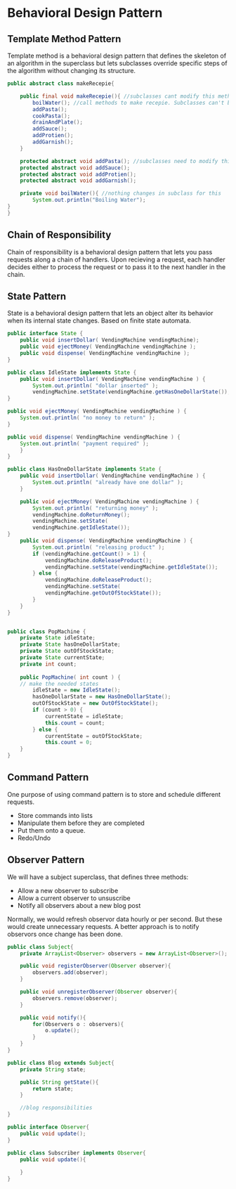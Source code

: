 # Behavioral Design Pattern

## Template Method Pattern

Template method is a behavioral design pattern that defines the skeleton of an algorithm in
the superclass but lets subclasses override specific steps of the algorithm without changing
its structure.

```java
public abstract class makeRecepie{

    public final void makeRecepie(){ //subclasses cant modify this method
        boilWater(); //call methods to make recepie. Subclasses can't break this sequence
        addPasta();
        cookPasta();
        drainAndPlate();
        addSauce();
        addProtien();
        addGarnish();
    }

    protected abstract void addPasta(); //subclasses need to modify this accordingly
    protected abstract void addSauce();
    protected abstract void addProtien();
    protected abstract void addGarnish();

    private void boilWater(){ //nothing changes in subclass for this
        System.out.println("Boiling Water");
}
}

```

## Chain of Responsibility

Chain of responsibility is a behavioral design pattern that lets you pass requests along a chain of handlers.
Upon recieving a request, each handler decides either to process the request or to pass it to the next handler
in the chain.

## State Pattern

State is a behavioral design pattern that lets an object alter its behavior when its internal state changes.
Based on finite state automata.

```java
public interface State {
    public void insertDollar( VendingMachine vendingMachine);
    public void ejectMoney( VendingMachine vendingMachine );
    public void dispense( VendingMachine vendingMachine );
}

public class IdleState implements State {
    public void insertDollar( VendingMachine vendingMachine ) {
        System.out.println( "dollar inserted" );
        vendingMachine.setState(vendingMachine.getHasOneDollarState());
}

public void ejectMoney( VendingMachine vendingMachine ) {
    System.out.println( "no money to return" );
}

public void dispense( VendingMachine vendingMachine ) {
    System.out.println( "payment required" );
    }
}

public class HasOneDollarState implements State {
    public void insertDollar( VendingMachine vendingMachine ) {
        System.out.println( "already have one dollar" );
    }

    public void ejectMoney( VendingMachine vendingMachine ) {
        System.out.println( "returning money" );
        vendingMachine.doReturnMoney();
        vendingMachine.setState(
        vendingMachine.getIdleState());
}
    public void dispense( VendingMachine vendingMachine ) {
        System.out.println( "releasing product" );
        if (vendingMachine.getCount() > 1) {
            vendingMachine.doReleaseProduct();
            vendingMachine.setState(vendingMachine.getIdleState());
        } else {
            vendingMachine.doReleaseProduct();
            vendingMachine.setState(
            vendingMachine.getOutOfStockState());
        }
    }
}


public class PopMachine {
    private State idleState;
    private State hasOneDollarState;
    private State outOfStockState;
    private State currentState;
    private int count;
    
    public PopMachine( int count ) {
    // make the needed states
        idleState = new IdleState();
        hasOneDollarState = new HasOneDollarState();
        outOfStockState = new OutOfStockState();
        if (count > 0) { 
            currentState = idleState;
            this.count = count;
        } else {
            currentState = outOfStockState;
            this.count = 0;
    }
}

```

## Command Pattern

One purpose of using command pattern is to store and schedule different requests.

* Store commands into lists
* Manipulate them before they are completed
* Put them onto a queue.
* Redo/Undo

## Observer Pattern

We will have a subject superclass, that defines three methods:

* Allow a new observer to subscribe
* Allow a current observer to unsuscribe
* Notify all observers about a new blog post

Normally, we would refresh observor data hourly or per second. But these would create unnecessary requests.
A better approach is to notify observors once change has been done.

```java
public class Subject{
    private ArrayList<Observer> observers = new ArrayList<Observer>();

    public void registerObserver(Observer observer){
        observers.add(observer);
    }

    public void unregisterObserver(Observer observer){
        observers.remove(observer);
    }

    public void notify(){
        for(Observers o : observers){
            o.update();
        }
    }
}

public class Blog extends Subject{
    private String state;

    public String getState(){
        return state;
    }

    //blog responsibilities
}

public interface Observer{
    public void update();
}

public class Subscriber implements Observer{
    public void update(){
        
    }
}
```